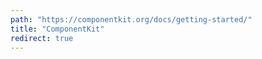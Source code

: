 ```yaml
---
path: "https://componentkit.org/docs/getting-started/"
title: "ComponentKit"
redirect: true
---
```

